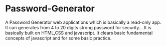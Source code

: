 # Password-Generator
A Password Generator web applications which is basically a read-only app. It can generates from 4 to 20 digits strong password for security... 
It is basically built on HTML,CSS and javascript. It clears basic fundamental concepts of javascript and for some basic practice.
